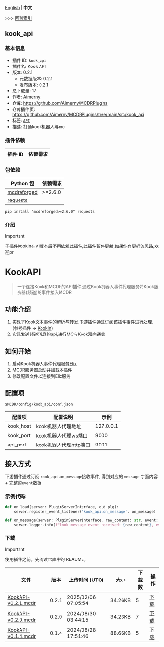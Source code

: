 [English](readme.md) | **中文**

\>\>\> [回到索引](/readme-zh_cn.md)

## kook_api

### 基本信息

- 插件 ID: `kook_api`
- 插件名: Kook API
- 版本: 0.2.1
  - 元数据版本: 0.2.1
  - 发布版本: 0.2.1
- 总下载量: 17
- 作者: [Aimerny](https://github.com/Aimerny)
- 仓库: https://github.com/Aimerny/MCDRPlugins
- 仓库插件页: https://github.com/Aimerny/MCDRPlugins/tree/main/src/kook_api
- 标签: [`API`](/labels/api/readme-zh_cn.md)
- 描述: 打通kook机器人与mc

### 插件依赖

| 插件 ID | 依赖需求 |
| --- | --- |

### 包依赖

| Python 包 | 依赖需求 |
| --- | --- |
| [mcdreforged](https://pypi.org/project/mcdreforged) | \>=2.6.0 |
| [requests](https://pypi.org/project/requests) |  |

```
pip install "mcdreforged>=2.6.0" requests
```

### 介绍

> [!IMPORTANT]
> 子插件kookin在v1版本后不再依赖此插件,此插件暂停更新,如果你有更好的思路,欢迎pr

# KookAPI
> 一个连接Kook和MCDR的API插件,通过Kook机器人事件代理服务将Kook服务器(频道)的事件接入MCDR

## 功能介绍
1. 实现了Kook文本事件的解析与转发.下游插件通过订阅该插件事件进行处理.(参考插件 -> [KookIn](https://github.com/Aimerny/KookIn))
2. 实现发送频道消息的api,进行MC与Kook双向通信

## 如何开始
1. 启动Kook机器人事件代理服务[Elix](https://github.com/Aimerny/Elix)
2. MCDR服务器启动并加载本插件
3. 修改配置文件以连接到Elix服务

## 配置项
`$MCDR/config/kook_api/conf.json`

| 配置项       | 配置说明            | 示例        |
| --------- | --------------- | --------- |
| kook_host | kook机器人代理地址     | 127.0.0.1 |
| kook_port | kook机器人代理ws端口   | 9000      |
| api_port  | kook机器人代理http端口 | 9001      |

## 接入方式
下游插件通过订阅 `kook_api.on_message`接收事件, 得到对应的 `message` 字面内容 + 完整的`event`数据


### 示例代码:
```python
def on_load(server: PluginServerInterface, old_plg):
    server.register_event_listener('kook_api.on_message', on_message)

def on_message(server: PluginServerInterface, raw_content: str, event: Event):
    server.logger.info(f"kook message event received: {raw_content}, event: {event}")
```

### 下载

> [!IMPORTANT]
> 使用插件之前，先阅读仓库中的 README。

| 文件 | 版本 | 上传时间 (UTC) | 大小 | 下载数 | 操作 |
| --- | --- | --- | --- | --- | --- |
| [KookAPI-v0.2.1.mcdr](https://github.com/Aimerny/MCDRPlugins/releases/tag/kook_api-v0.2.1) | 0.2.1 | 2025/02/06 07:05:54 | 34.26KB | 5 | [下载](https://github.com/Aimerny/MCDRPlugins/releases/download/kook_api-v0.2.1/KookAPI-v0.2.1.mcdr) |
| [KookAPI-v0.2.0.mcdr](https://github.com/Aimerny/MCDRPlugins/releases/tag/kook_api-v0.2.0) | 0.2.0 | 2024/08/30 03:44:15 | 34.23KB | 7 | [下载](https://github.com/Aimerny/MCDRPlugins/releases/download/kook_api-v0.2.0/KookAPI-v0.2.0.mcdr) |
| [KookAPI-v0.1.4.mcdr](https://github.com/Aimerny/MCDRPlugins/releases/tag/kook_api-v0.1.4) | 0.1.4 | 2024/08/28 17:51:46 | 88.66KB | 5 | [下载](https://github.com/Aimerny/MCDRPlugins/releases/download/kook_api-v0.1.4/KookAPI-v0.1.4.mcdr) |

